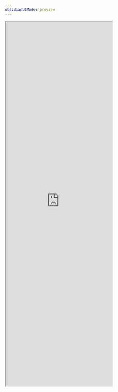 ```yaml
---
obsidianUIMode: preview
---
```

<iframe src="https://tableconvert.com/zh-CN/markdown-to-excel" allow="fullscreen" allowfullscreen="" style="height:1200px;width:70%;"></iframe>